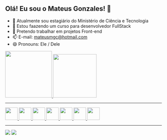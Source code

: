 # <h2> Olá! Eu sou o Mateus Gonzales! 👋</h2>

- 🔭 Atualmente sou estagiário do Ministério de Ciência e Tecnologia
- 🌱 Estou faazendo um curso para desenvolvedor FullStack
- 👯 Pretendo trabalhar em projetos Front-end
- 📫 E-mail: mateusmgc@hotmail.com
- 😄 Pronouns: Ele / Dele

<div>
  <a href="https://github.com/mateusgonzales">
  <img height="150cm" src="https://github-readme-stats.vercel.app/api username=mateusgonzales&show_icons=true&theme=tokyonight&include_all_commits=true&count_private=true" />
  <img height="140cm" src="https://github-readme-stats.vercel.app/api/top-langs/?username=mateusgonzales&layout=compact&langs_count=16&theme=tokyonight"/>
</div>
<hr>
<div>
  <img aligne="center" height="40" widght="40" src="https://cdn.jsdelivr.net/gh/devicons/devicon/icons/html5/html5-original-wordmark.svg" /> 
  <img aligne="center" height="40" widght="40" src="https://cdn.jsdelivr.net/gh/devicons/devicon/icons/css3/css3-original-wordmark.svg" /> 
  <img aligne="center" height="40" widght="40" src="https://cdn.jsdelivr.net/gh/devicons/devicon/icons/bulma/bulma-plain.svg" /> 
  <img aligne="center" height="40" widght="40" src="https://cdn.jsdelivr.net/gh/devicons/devicon/icons/javascript/javascript-original.svg" /> 
  <img aligne="center" height="40" widght="40" src="https://cdn.jsdelivr.net/gh/devicons/devicon/icons/react/react-original.svg" /> 
  <img aligne="center" height="40" widght="40" src="https://cdn.jsdelivr.net/gh/devicons/devicon/icons/nodejs/nodejs-original.svg" />  
  <img aligne="center" height="40" widght="40" src="https://cdn.jsdelivr.net/gh/devicons/devicon/icons/mongodb/mongodb-original-wordmark.svg" />
</div>
<hr>
<div>
  <a href="https://www.linkedin.com/in/mateus-gonzales-cruz-8aa24715a/" target="_blank"><img src="https://img.shields.io/badge/LinkedIn-0077B5?style=for-the-badge&logo=linkedin&logoColor=white" target="_blank"/></a>
  <a href="https://www.instagram.com/mateusmgc_/" target="_blank"><img src="https://img.shields.io/badge/Instagram-E4405F?style=for-the-badge&logo=instagram&logoColor=white" target="_blank"/></a>
</div>

